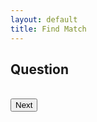```yaml
---
layout: default
title: Find Match
---
```


<html lang="en">
<head>
    <meta charset="UTF-8">
    <meta name="viewport" content="width=device-width, initial-scale=1.0">
    <link rel="stylesheet" href="/ScholarSearch/assets/common/css/style.css">
    <link rel="stylesheet" href="/ScholarSearch/assets/pages/match/css/style.css">
</head>
<body>
<div id="container">
  <h2 id="question">Question</h2>
  <div id="options"></div>
  <br>
  <button id="nextButton" onclick="nextQuestion()">Next</button>
  <button id="submitButton" onclick="submitAnswers()" style="display:none;">Submit</button>
</div>
<div id="recommendation-container" style="display:none;">
  <h3>Recommendations:</h3>
  <ul id="recommendation"></ul>
</div>

<script src="/ScholarSearch/assets/pages/match/js/script.js"></script>
</body>
</html>
